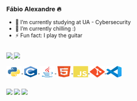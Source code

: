 ### Fábio Alexandre 🔥


- 🔭 I’m currently studying at UA - Cybersecurity
- 🌱 I’m currently chilling :)
- ⚡ Fun fact: I play the guitar
<br>
<!--  https://github.com/anuraghazra/github-readme-stats -->
<div>
  <a href="https://github.com/fabirino">
  <img height="155em" src="https://github-readme-stats.vercel.app/api?username=fabirino&show_icons=true&theme=city_lights&include_all_commits=true&count_private=true"/>
  <img height="155em" src="https://github-readme-stats.vercel.app/api/top-langs/?username=fabirino&layout=compact&langs_count=7&theme=city_lights"/>
</div>

<!-- Coiding Languages -->
<div style="display: inline_block"><br>
  <img align="center" alt="fabirino-Python" height="30" width="40" src="https://raw.githubusercontent.com/devicons/devicon/master/icons/python/python-original.svg">
  <img align="center" alt="fabirino-C" height="30" width="40" src="https://raw.githubusercontent.com/devicons/devicon/master/icons/c/c-original.svg">
  <img align="center" alt="fabirino-java" height="30" width="40" src="https://raw.githubusercontent.com/devicons/devicon/master/icons/java/java-original.svg">
  <img align="center" alt="fabirino-HTML" height="30" width="40" src="https://raw.githubusercontent.com/devicons/devicon/master/icons/html5/html5-original.svg">
  <img align="center" alt="fabirino-Js" height="30" width="40" src="https://raw.githubusercontent.com/devicons/devicon/master/icons/javascript/javascript-plain.svg">
  <img align="center" alt="fabirino-GH" height="30" width="40" src="https://raw.githubusercontent.com/devicons/devicon/master/icons/git/git-original.svg">
  <img align="center" alt="fabirino-VsCode" height="30" width="40" src="https://raw.githubusercontent.com/devicons/devicon/master/icons/vscode/vscode-original.svg">
  
  
</div>
  
##

<!-- Socials -->
  <a href="https://www.linkedin.com/in/f%C3%A1bio-santos-b19805279/" target="_blank"><img src="https://img.shields.io/badge/LinkedIn-0077B5?style=for-the-badge&logo=linkedin&logoColor=white" target="_blank"></a>
  <a href="https://open.spotify.com/user/fabalexandre8" target="_blank"><img src="https://img.shields.io/badge/Spotify-1ED760?&style=for-the-badge&logo=spotify&logoColor=white" target="_blank"></a>
  <a href="https://paypal.me/fabirino" target="_blank"><img src="https://img.shields.io/badge/PayPal-00457C?style=for-the-badge&logo=paypal&logoColor=white" target="_blank"></a>
  
<!-- ![Snake animation](https://github.com/fabirino/fabirino/blob/output/github-contribution-grid-snake.svg)  -->
